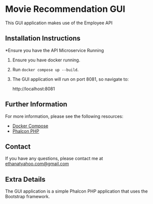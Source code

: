 # Movie Recommendation GUI

This GUI application makes use of the Employee API

## Installation Instructions
*Ensure you have the API Microservice Running


1. Ensure you have docker running.
2. Run `docker compose up --build`.
3. The GUI application will run on port 8081, so navigate to:

   http://localhost:8081

## Further Information

For more information, please see the following resources:

* [Docker Compose](https://docs.docker.com/compose/)
* [Phalcon PHP](https://phalcon.io/)

## Contact

If you have any questions, please contact me at ethanatyahoo.com@gmail.com

## Extra Details

The GUI application is a simple Phalcon PHP application that uses the Bootstrap framework.